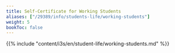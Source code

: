 ```yaml
---
title: Self-Certificate for Working Students
aliases: ["/29389/info/students-life/working-students"]
weight: 5
bookToc: false
---
```


{{% include "content/i3s/en/student-life/working-students.md" %}}